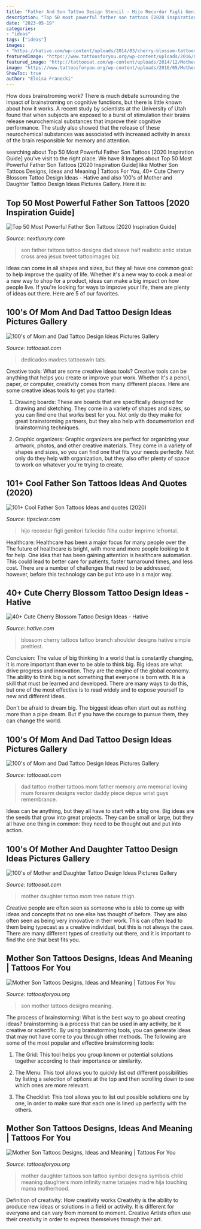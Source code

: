 ```yaml
---
title: "Father And Son Tattoo Design Stencil - Hijo Recordar Figli Genitori Fallecido Filha Ouder Imprime Lefrontal"
description: "Top 50 most powerful father son tattoos [2020 inspiration guide]"
date: "2023-05-19"
categories:
- "ideas"
tags: ["ideas"]
images:
- "https://hative.com/wp-content/uploads/2014/03/cherry-blossom-tattoos/11-cherry-blossom-branch-shoulder.jpg"
featuredImage: "https://www.tattoosforyou.org/wp-content/uploads/2016/05/Mother-Son-Tattoos-Symbols.jpg"
featured_image: "http://tattoosat.com/wp-content/uploads/2014/12/Mother-and-Daughter-10.jpg"
image: "https://www.tattoosforyou.org/wp-content/uploads/2016/05/Mother-Son-Tattoos-Symbols.jpg"
ShowToc: true
author: "Eloisa Franecki"
---
```



How does brainstroming work?
There is much debate surrounding the impact of brainstroming on cognitive functions, but there is little known about how it works. A recent study by scientists at the University of Utah found that when subjects are exposed to a burst of stimulation their brains release neurochemical substances that improve their cognitive performance. The study also showed that the release of these neurochemical substances was associated with increased activity in areas of the brain responsible for memory and attention.

	

		
searching about Top 50 Most Powerful Father Son Tattoos [2020 Inspiration Guide] you've visit to the right place. We have 8 Images about Top 50 Most Powerful Father Son Tattoos [2020 Inspiration Guide] like Mother Son Tattoos Designs, Ideas and Meaning | Tattoos For You, 40+ Cute Cherry Blossom Tattoo Design Ideas - Hative and also 100&#039;s of Mother and Daughter Tattoo Design Ideas Pictures Gallery. Here it is:
		
    
## Top 50 Most Powerful Father Son Tattoos [2020 Inspiration Guide]

<img loading=lazy src="http://nextluxury.com/wp-content/uploads/realistic-guys-masculine-father-and-son-tattoo-designs.jpg" onerror="this.onerror=null;this.src='https://tse4.mm.bing.net/th?id=OIP.kSb-LjqAc4--d9dSspI1NAHaHa&amp;pid=15.1';" alt="Top 50 Most Powerful Father Son Tattoos [2020 Inspiration Guide]">

_Source: nextluxury.com_

>son father tattoos tattoo designs dad sleeve half realistic antic statue cross area jesus tweet tattooimages biz. 

	

Ideas can come in all shapes and sizes, but they all have one common goal: to help improve the quality of life. Whether it's a new way to cook a meal or a new way to shop for a product, ideas can make a big impact on how people live. If you're looking for ways to improve your life, there are plenty of ideas out there. Here are 5 of our favorites.

    
## 100&#039;s Of Mom And Dad Tattoo Design Ideas Pictures Gallery

<img loading=lazy src="https://tattoosat.com/wp-content/uploads/2014/12/Mom-and-Dad-10.jpg" onerror="this.onerror=null;this.src='https://tse2.mm.bing.net/th?id=OIP.DoOKS__2c9JSuEdffA0HhAHaLG&amp;pid=15.1';" alt="100&#039;s of Mom and Dad Tattoo Design Ideas Pictures Gallery">

_Source: tattoosat.com_

>dedicados madres tattooswin tats. 

	

Creative tools: What are some creative ideas tools?
Creative tools can be anything that helps you create or improve your work. Whether it's a pencil, paper, or computer, creativity comes from many different places. Here are some creative ideas tools to get you started:
1. Drawing boards: These are boards that are specifically designed for drawing and sketching. They come in a variety of shapes and sizes, so you can find one that works best for you. Not only do they make for great brainstorming partners, but they also help with documentation and brainstorming techniques.

2. Graphic organizers: Graphic organizers are perfect for organizing your artwork, photos, and other creative materials. They come in a variety of shapes and sizes, so you can find one that fits your needs perfectly. Not only do they help with organization, but they also offer plenty of space to work on whatever you're trying to create.

    
## 101+ Cool Father Son Tattoos Ideas And Quotes (2020)

<img loading=lazy src="https://www.tipsclear.com/wp-content/uploads/2020/07/1596077428_328_150-Cool-Father-Son-Tattoos-Ideas-2020-Symbols-Quotes-amp.jpg" onerror="this.onerror=null;this.src='https://tse1.mm.bing.net/th?id=OIP.3WpsNOyd_NeLvztxRjqIrgHaPX&amp;pid=15.1';" alt="101+ Cool Father Son Tattoos Ideas and quotes (2020)">

_Source: tipsclear.com_

>hijo recordar figli genitori fallecido filha ouder imprime lefrontal. 

	

Healthcare: Healthcare has been a major focus for many people over the
The future of healthcare is bright, with more and more people looking to it for help. One idea that has been gaining attention is healthcare automation. This could lead to better care for patients, faster turnaround times, and less cost. There are a number of challenges that need to be addressed, however, before this technology can be put into use in a major way.

    
## 40+ Cute Cherry Blossom Tattoo Design Ideas - Hative

<img loading=lazy src="https://hative.com/wp-content/uploads/2014/03/cherry-blossom-tattoos/11-cherry-blossom-branch-shoulder.jpg" onerror="this.onerror=null;this.src='https://tse4.mm.bing.net/th?id=OIP.aw_j5z9n3Z-D5xqsNAYo0gHaJ4&amp;pid=15.1';" alt="40+ Cute Cherry Blossom Tattoo Design Ideas - Hative">

_Source: hative.com_

>blossom cherry tattoos tattoo branch shoulder designs hative simple prettiest. 

	

Conclusion: The value of big thinking
In a world that is constantly changing, it is more important than ever to be able to think big. Big ideas are what drive progress and innovation. They are the engine of the global economy.
The ability to think big is not something that everyone is born with. It is a skill that must be learned and developed. There are many ways to do this, but one of the most effective is to read widely and to expose yourself to new and different ideas.

Don't be afraid to dream big. The biggest ideas often start out as nothing more than a pipe dream. But if you have the courage to pursue them, they can change the world.

    
## 100&#039;s Of Mom And Dad Tattoo Design Ideas Pictures Gallery

<img loading=lazy src="https://tattoosat.com/wp-content/uploads/2014/12/Mom-and-Dad-7.jpg" onerror="this.onerror=null;this.src='https://tse1.mm.bing.net/th?id=OIP.b09-wUKjLbZi3h19I1TlsgHaJ4&amp;pid=15.1';" alt="100&#039;s of Mom and Dad Tattoo Design Ideas Pictures Gallery">

_Source: tattoosat.com_

>dad tattoo mother tattoos mom father memory arm memorial loving mum forearm designs vector daddy piece depue wrist guys remembrance. 

	

Ideas can be anything, but they all have to start with a big one. Big ideas are the seeds that grow into great projects. They can be small or large, but they all have one thing in common: they need to be thought out and put into action.

    
## 100&#039;s Of Mother And Daughter Tattoo Design Ideas Pictures Gallery

<img loading=lazy src="http://tattoosat.com/wp-content/uploads/2014/12/Mother-and-Daughter-10.jpg" onerror="this.onerror=null;this.src='https://tse4.mm.bing.net/th?id=OIP.TXW5KWOJKdIFB5dvJgwH1QHaJ4&amp;pid=15.1';" alt="100&#039;s of Mother and Daughter Tattoo Design Ideas Pictures Gallery">

_Source: tattoosat.com_

>mother daughter tattoo mom tree nature thigh. 

	

Creative people are often seen as someone who is able to come up with ideas and concepts that no one else has thought of before. They are also often seen as being very innovative in their work. This can often lead to them being typecast as a creative individual, but this is not always the case. There are many different types of creativity out there, and it is important to find the one that best fits you.

    
## Mother Son Tattoos Designs, Ideas And Meaning | Tattoos For You

<img loading=lazy src="https://www.tattoosforyou.org/wp-content/uploads/2016/05/Mother-Son-Tattoos-Designs.jpg" onerror="this.onerror=null;this.src='https://tse2.mm.bing.net/th?id=OIP.3BsPJxJ1GxIIw5NluGTAtAHaJ3&amp;pid=15.1';" alt="Mother Son Tattoos Designs, Ideas and Meaning | Tattoos For You">

_Source: tattoosforyou.org_

>son mother tattoos designs meaning. 

	

The process of brainstorming: What is the best way to go about creating ideas?
brainstorming is a process that can be used in any activity, be it creative or scientific. By using brainstorming tools, you can generate ideas that may not have come to you through other methods. The following are some of the most popular and effective brainstorming tools:
1. The Grid: This tool helps you group known or potential solutions together according to their importance or similarity.

2. The Menu: This tool allows you to quickly list out different possibilities by listing a selection of options at the top and then scrolling down to see which ones are more relevant.

3. The Checklist: This tool allows you to list out possible solutions one by one, in order to make sure that each one is lined up perfectly with the others.

    
## Mother Son Tattoos Designs, Ideas And Meaning | Tattoos For You

<img loading=lazy src="https://www.tattoosforyou.org/wp-content/uploads/2016/05/Mother-Son-Tattoos-Symbols.jpg" onerror="this.onerror=null;this.src='https://tse3.mm.bing.net/th?id=OIP.VwPaozS8ROMocZ8OK7d2TgHaFj&amp;pid=15.1';" alt="Mother Son Tattoos Designs, Ideas and Meaning | Tattoos For You">

_Source: tattoosforyou.org_

>mother daughter tattoos son tattoo symbol designs symbols child meaning daughters mom infinity name tatuajes madre hija touching mama motherhood. 

	

Definition of creativity: How creativity works
Creativity is the ability to produce new ideas or solutions in a field or activity. It is different for everyone and can vary from moment to moment. Creative Artists often use their creativity in order to express themselves through their art.


